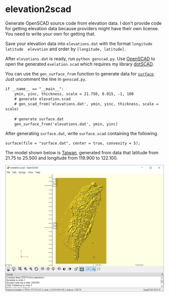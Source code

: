 # elevation2scad

Generate OpenSCAD source code from elevation data. I don't provide code for getting elevation data because providers might have their own license. You need to write your own for getting that.

Save your elevation data into `elevations.dat` with the format `longitude  latitude  elevation` and order by `[longitude, latitude].`

After `elevations.dat` is ready, run `python genscad.py`. Use [OpenSCAD](https://www.openscad.org/) to open the generated `evelation.scad` which requires my library [dotSCAD](https://github.com/JustinSDK/dotSCAD). 

You can use the `gen_surface_from` function to generate data for [`surface`](https://en.wikibooks.org/wiki/OpenSCAD_User_Manual/Other_Language_Features#Surface). Just uncomment the line in `genscad.py`.

	if __name__ == "__main__":
	    ymin, yinc, thickness, scale = 21.750, 0.015, -1, 100
	    # generate elevation.scad
	    # gen_scad_from('elevations.dat', ymin, yinc, thickness, scale = scale)
	    
	    # generate surface.dat
	    gen_surface_from('elevations.dat', ymin, yinc)

After generating `surface.dat`, write `surface.scad` containing the following.

    surface(file = "surface.dat", center = true, convexity = 5);

The model shown below is [Taiwan](https://www.google.com.tw/maps/place/%E5%8F%B0%E7%81%A3/@23.6558232,120.3439706,8.04z/data=!4m5!3m4!1s0x346ef3065c07572f:0xe711f004bf9c5469!8m2!3d23.69781!4d120.960515), generated from data that latitude from 21.75 to 25.500 and longitude from 119.900 to 122.100.

![Taiwan](images/Taiwan.JPG)
